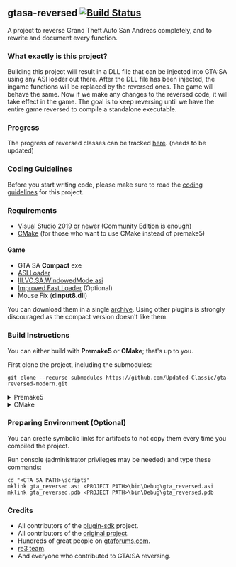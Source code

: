 ## gtasa-reversed [![Build Status](https://github.com/Updated-Classic/gta-reversed-modern/workflows/Build/badge.svg?event=push&branch=master)](https://github.com/Updated-Classic/gta-reversed-modern/actions?query=workflow%3ABuild)

A project to reverse Grand Theft Auto San Andreas completely, and to rewrite and document every function. 

### What exactly is this project? 
Building this project will result in a DLL file that can be injected into GTA:SA using any ASI loader out there. After the DLL file has been injected, the ingame functions will be replaced by the reversed ones. The game will behave the same. Now if we make any changes to the reversed code, it will take effect in the game. The goal is to keep reversing until we have the entire game reversed to compile a standalone executable.

### Progress
The progress of reversed classes can be tracked [here](docs/ReversedClasses.MD). (needs to be updated)

### Coding Guidelines 
Before you start writing code, please make sure to read the [coding guidelines](docs/CodingGuidelines.MD) for this project.

### Requirements

* [Visual Studio 2019 or newer](https://visualstudio.microsoft.com/en/downloads/) (Community Edition is enough)
* [CMake](https://cmake.org) (for those who want to use CMake instead of premake5)

#### Game

* GTA SA **Compact** exe
* [ASI Loader](https://gtaforums.com/topic/523982-relopensrc-silents-asi-loader/)
* [III.VC.SA.WindowedMode.asi](https://github.com/ThirteenAG/III.VC.SA.WindowedMode)
* [Improved Fast Loader](https://www.gtagarage.com/mods/show.php?id=25665) (Optional)
* Mouse Fix (**dinput8.dll**)

You can download them in a single [archive](https://github.com/codenulls/gta-reversed/files/6949371/gta_sa.zip).
Using other plugins is strongly discouraged as the compact version doesn't like them.

### Build Instructions

You can either build with **Premake5** or **CMake**; that's up to you.

First clone the project, including the submodules:
```shell
git clone --recurse-submodules https://github.com/Updated-Classic/gta-reversed-modern.git
```

<details>
<summary>Premake5</summary>

1) Execute `premake5.bat` (for VS2019), or `premake5.bat vs20xx` for other VS versions. (e.g. vs2022)

2) You'll find gta_reversed.sln shortcut in the same folder as premake5.

</details>

<details>
<summary>CMake</summary>

1) Download and install the latest version of CMake for windows from [HERE](https://cmake.org/download/) and make sure to add it to your PATH.

##### GUI

2) Open CMake GUI

3) Set the Source and Build directories (Don't forget to append "Bin" after the path for build), like this: 

![Capture](https://gitlab.com/gtahackers/gta-reversed/uploads/a4c08a7094c1d8fe6727e24aad6c0203/Capture.PNG)

4) Click configure, then you will see a dialogue box. Choose "Visual Studio 16 2019" and "Win32", then click Finish.

![CMakeSettings](https://user-images.githubusercontent.com/10183157/63577623-37a13480-c5a8-11e9-8fe4-da81fa47ca58.PNG)

5) Once the configuration is complete, click the Generate button.

6) You'll find GTASA.sln in the Bin folder.

##### CLI

2) Open Command Prompt in the `gta-reversed` directory and run `cmake -Bbuild -H. -A Win32`.

3) To open the Visual Studio project, simply run `cmake --open build` or open `build/GTASA.sln` manually.

4) Once the configuration is complete, click the Generate button.

5) You'll find GTASA.sln in Bin folder.

</details>


### Preparing Environment (Optional)

You can create symbolic links for artifacts to not copy them every time you compiled the project.

Run console (administrator privileges may be needed) and type these commands:

```shell
cd "<GTA SA PATH>\scripts"
mklink gta_reversed.asi <PROJECT PATH>\bin\Debug\gta_reversed.asi
mklink gta_reversed.pdb <PROJECT PATH>\bin\Debug\gta_reversed.pdb
```
    
### Credits
- All contributors of the [plugin-sdk](https://github.com/DK22Pac/plugin-sdk) project.
- All contributors of the [original project](https://github.com/codenulls/gta-reversed).
- Hundreds of great people on [gtaforums.com](https://gtaforums.com/topic/194199-documenting-gta-sa-memory-addresses).
- [re3 team](https://github.com/GTAmodding/re3).
- And everyone who contributed to GTA:SA reversing.
